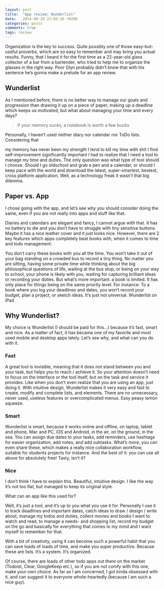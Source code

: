 ```yaml
---
layout: post
title:  "App review: Wunderlist"
date:   2014-08-20 23:05:16 +0200
categories: posts
comments: true
tags: review
---
```

Organization is the key to success.
Quite possibly one of those easy-but-useful proverbs, which are so easy to remember and may bring you actual results. Funny, that I heard it for the first time as a 22-year-old glass collector of a bar from a bartender, who tried to help me to organize the glasses in the right way. Poor Glyn probably didn’t know that with his sentence he’s gonna make a prelude for an app review.

## Wunderlist

As I mentioned before, there is no better way to manage our goals and progression than drawing it up on a piece of paper, making up a deadline which keeps us motivated, but what about managing your time and every days?

> If your memory sucks, a notebook is worth a few bucks

Personally, I haven’t used neither diary nor calendar nor ToDo lists. Considering that

my memory has never been my strength
I tend to kill my time with shit
I find self-improvement significantly important
I had to realize that I need a tool to manage my time and duties. The only question was what type of tool should I choose. Should I go oldschool and grab a pen and a calendar, or should I keep pace with the world and download the latest, super-smartest, bestest, cross platform application. Well, as a technology freak it wasn’t that big dilemma.

## Paper vs. App

I chose going with the app, and let’s see why you should consider doing the same, even if you are not really into apps and stuff like that.

Diaries and calendars are elegant and fancy, I cannot argue with that. It has no battery to die and you don’t have to struggle with tiny sensitive buttons. Maybe it has a nice leather cover and it just looks nice. However, there are 2 key features which apps completely beat books with, when it comes to time and todo management:

You don’t carry these books with you all the time. You won’t take it out of your bag standing on a crowded bus to record a tiny thing. No matter you are sitting, having some private time while thinking about the big philosophical questions of life, waiting at the bus stop, or being on your way to school, your phone is likely with you, waiting for capturing brilliant ideas or recording your duties.
But what’s more important: a book is limited. It has only place for things being on the same priority level. For instance: To a book where you log your deadlines and dates, you won’t record your budget, plan a project, or sketch ideas. It’s just not universal.
Wunderlist on iPad

## Why Wunderlist?

My choice is Wunderlist (I should be paid for this…) because it’s fast, smart and nice. As a matter of fact, it has became one of my favorite and most used mobile and desktop apps lately. Let’s see why, and what can you do with it.

### Fast

A great tool is invisible, meaning that it does not stand between you and your task, but helps you to reach / achieve it. So your attention doesn’t need to focus on the interface or the tool itself, but on the task and service it provides. Like when you don’t even realize that you are using an app, just doing it. With intuitive design, Wunderlist makes it very easy and fast to create, modify and complete lists, and elements. There are no unnecessary, never used, useless features or overcomplicated menus. Easy peasy lemon squeeze.

### Smart

Wunderlist is smart, because it works online and offline, on laptop, tablet and phone, Mac and PC, iOS and Android, in the air, on the ground, in the sea. You can assign due dates to your tasks, add reminders, use hashtags for easier organization, add notes, and add subtasks. What’s more, you can even share these, which makes a really nice collaboration workflow, suitable for students projects for instance.
And the best of it: you can use all above for absolutely free! Tasty, isn’t it?

### Nice

I don’t think I have to explain this. Beautiful, intuitive design. I like the way it’s not too flat, but managed to keep its original style.

What can an app like this used for?

Well, it’s just a tool, and it’s up to you what you use it for.
Personally I use it to track deadlines and important dates, catch ideas to draw / design / write about, manage my todos and duties, collect movies and books I want to watch and read, to manage a needs- and shopping list, record my budget on the go and basically for everything that comes to my mind and I want myself to remember for that.

With a bit of creativity, using it can become such a powerful habit that you can save loads of loads of time, and make you super productive. Because these are lists. It’s a system. It’s organized.

Of course, there are loads of other todo apps out there on the market (Todoist, Clear, GoogleKeep etc.), so if you are not comfy with this one, make your own choice. As far as I am concerned, I got kinda obsessed with it, and can suggest it to everyone whole-heartedly (because I am such a nice guy).


